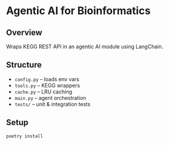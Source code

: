 # Agentic AI for Bioinformatics

## Overview
Wraps KEGG REST API in an agentic AI module using LangChain.

## Structure
- `config.py` – loads env vars  
- `tools.py` – KEGG wrappers  
- `cache.py` – LRU caching  
- `main.py` – agent orchestration  
- `tests/` – unit & integration tests  

## Setup
```bash
poetry install
